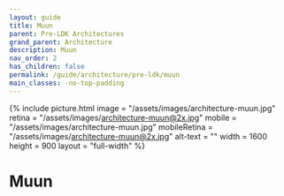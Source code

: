 ```yaml
---
layout: guide
title: Muun
parent: Pre-LDK Architectures
grand_parent: Architecture
description: Muun
nav_order: 2
has_children: false
permalink: /guide/architecture/pre-ldk/muun
main_classes: -no-top-padding
---
```


{% include picture.html	
   image = "/assets/images/architecture-muun.jpg"
   retina = "/assets/images/architecture-muun@2x.jpg"
   mobile = "/assets/images/architecture-muun.jpg"
   mobileRetina = "/assets/images/architecture-muun@2x.jpg"
   alt-text = ""
   width = 1600
   height = 900
   layout = "full-width"
%}

# Muun